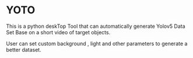 # YOTO

This is a python deskTop Tool that can automatically generate Yolov5 Data Set Base on a short video of target objects.

User can set custom background , light and other parameters to generate a better dataset.
